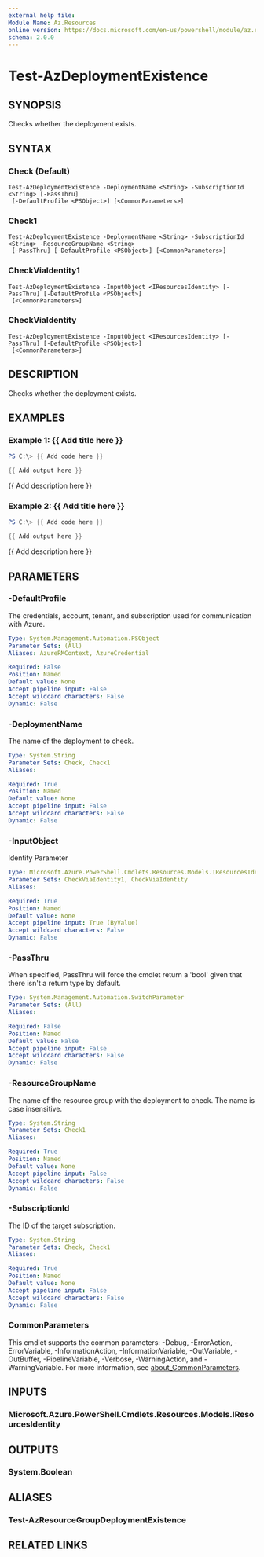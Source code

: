 ```yaml
---
external help file:
Module Name: Az.Resources
online version: https://docs.microsoft.com/en-us/powershell/module/az.resources/test-azdeploymentexistence
schema: 2.0.0
---
```


# Test-AzDeploymentExistence

## SYNOPSIS
Checks whether the deployment exists.

## SYNTAX

### Check (Default)
```
Test-AzDeploymentExistence -DeploymentName <String> -SubscriptionId <String> [-PassThru]
 [-DefaultProfile <PSObject>] [<CommonParameters>]
```

### Check1
```
Test-AzDeploymentExistence -DeploymentName <String> -SubscriptionId <String> -ResourceGroupName <String>
 [-PassThru] [-DefaultProfile <PSObject>] [<CommonParameters>]
```

### CheckViaIdentity1
```
Test-AzDeploymentExistence -InputObject <IResourcesIdentity> [-PassThru] [-DefaultProfile <PSObject>]
 [<CommonParameters>]
```

### CheckViaIdentity
```
Test-AzDeploymentExistence -InputObject <IResourcesIdentity> [-PassThru] [-DefaultProfile <PSObject>]
 [<CommonParameters>]
```

## DESCRIPTION
Checks whether the deployment exists.

## EXAMPLES

### Example 1: {{ Add title here }}
```powershell
PS C:\> {{ Add code here }}

{{ Add output here }}
```

{{ Add description here }}

### Example 2: {{ Add title here }}
```powershell
PS C:\> {{ Add code here }}

{{ Add output here }}
```

{{ Add description here }}

## PARAMETERS

### -DefaultProfile
The credentials, account, tenant, and subscription used for communication with Azure.

```yaml
Type: System.Management.Automation.PSObject
Parameter Sets: (All)
Aliases: AzureRMContext, AzureCredential

Required: False
Position: Named
Default value: None
Accept pipeline input: False
Accept wildcard characters: False
Dynamic: False
```

### -DeploymentName
The name of the deployment to check.

```yaml
Type: System.String
Parameter Sets: Check, Check1
Aliases:

Required: True
Position: Named
Default value: None
Accept pipeline input: False
Accept wildcard characters: False
Dynamic: False
```

### -InputObject
Identity Parameter

```yaml
Type: Microsoft.Azure.PowerShell.Cmdlets.Resources.Models.IResourcesIdentity
Parameter Sets: CheckViaIdentity1, CheckViaIdentity
Aliases:

Required: True
Position: Named
Default value: None
Accept pipeline input: True (ByValue)
Accept wildcard characters: False
Dynamic: False
```

### -PassThru
When specified, PassThru will force the cmdlet return a 'bool' given that there isn't a return type by default.

```yaml
Type: System.Management.Automation.SwitchParameter
Parameter Sets: (All)
Aliases:

Required: False
Position: Named
Default value: False
Accept pipeline input: False
Accept wildcard characters: False
Dynamic: False
```

### -ResourceGroupName
The name of the resource group with the deployment to check.
The name is case insensitive.

```yaml
Type: System.String
Parameter Sets: Check1
Aliases:

Required: True
Position: Named
Default value: None
Accept pipeline input: False
Accept wildcard characters: False
Dynamic: False
```

### -SubscriptionId
The ID of the target subscription.

```yaml
Type: System.String
Parameter Sets: Check, Check1
Aliases:

Required: True
Position: Named
Default value: None
Accept pipeline input: False
Accept wildcard characters: False
Dynamic: False
```

### CommonParameters
This cmdlet supports the common parameters: -Debug, -ErrorAction, -ErrorVariable, -InformationAction, -InformationVariable, -OutVariable, -OutBuffer, -PipelineVariable, -Verbose, -WarningAction, and -WarningVariable. For more information, see [about_CommonParameters](http://go.microsoft.com/fwlink/?LinkID=113216).

## INPUTS

### Microsoft.Azure.PowerShell.Cmdlets.Resources.Models.IResourcesIdentity

## OUTPUTS

### System.Boolean

## ALIASES

### Test-AzResourceGroupDeploymentExistence

## RELATED LINKS

